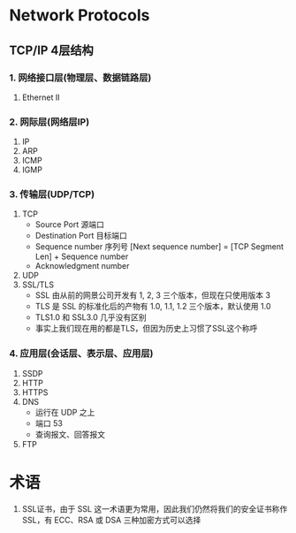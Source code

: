 # Network Protocols
## TCP/IP 4层结构
### 1. 网络接口层(物理层、数据链路层)
  1. Ethernet II
### 2. 网际层(网络层IP)
  1. IP
  2. ARP
  3. ICMP
  4. IGMP
### 3. 传输层(UDP/TCP)
  1. TCP
      - Source Port 源端口
      - Destination Port 目标端口
      - Sequence number 序列号 [Next sequence number] = [TCP Segment Len] + Sequence number
      - Acknowledgment number
  2. UDP
  3. SSL/TLS
      - SSL 由从前的网景公司开发有 1, 2, 3 三个版本，但现在只使用版本 3
      - TLS 是 SSL 的标准化后的产物有 1.0, 1.1, 1.2 三个版本，默认使用 1.0
      - TLS1.0 和 SSL3.0 几乎没有区别
      - 事实上我们现在用的都是TLS，但因为历史上习惯了SSL这个称呼
### 4. 应用层(会话层、表示层、应用层)
  1. SSDP
  2. HTTP
  3. HTTPS
  4. DNS
      - 运行在 UDP 之上
      - 端口 53
      - 查询报文、回答报文
  5. FTP

# 术语
  1. SSL证书，由于 SSL 这一术语更为常用，因此我们仍然将我们的安全证书称作 SSL，有 ECC、RSA 或 DSA 三种加密方式可以选择
